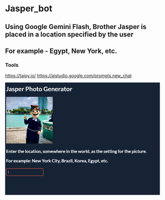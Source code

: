 # Jasper_bot

## Using Google Gemini Flash, Brother Jasper is placed in a location specified by the user
## For example - Egypt, New York, etc.

### Tools 
https://taipy.io/
https://aistudio.google.com/prompts.new_chat

![Sample Image](Site_capture.PNG)
